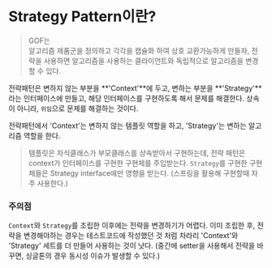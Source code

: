 # Strategy Pattern이란?

> GOF는 <br>
> 알고리즘 제품군을 정의하고 각각을 캡슐화 하여 상호 교환가능하게 만들자, 전략을 사용하면 알고리즘을 사용하는 클라이언트와 독립적으로 알고리즘을 변경할 수 있다.
> 

전략패턴은 변하지 않는 부분을 **'Context'**에 두고, 변하는 부분을 **'Strategy'**라는 인터페이스에 만들고, 해당 인터페이스를 구현하도록 해서 문제를 해결한다. 
상속이 아니라, `위임`으로 문제를 해결하는 것이다.

전략패턴에서 'Context'는 변하지 않는 템플릿 역할을 하고,
'Strategy'는 변하는 알고리즘 역할을 한다.

> 템플릿은 자식클래스가 부모클래스를 상속받아서 구현하는데,
> 전략 패턴은 context가 인터페이스를 구현한 구현체를 주입받는다.
> `Strategy`를 구현한 구현체들은 Strategy interface에만 영향을 받는다.
> (스프링을 활용해 구현할때 자주 사용한다.)
> 

### 주의점
`Context`와 `Strategy`를 조립한 이후에는 전략을 변경하기가 어렵다.
이미 조립한 후, 전략을 변경해야하는 경우는 테스트코드에 작성했던 것 처럼
차라리 'Context'와 'Strategy' 세트를 더 만들어 사용하는 것이 낫다.
(중간에 setter을 사용해서 전략을 바꾸면, 싱글톤의 경우 동시성 이슈가 발생할 수 있다.)
